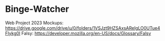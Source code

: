 # Binge-Watcher

Web Project 2023
Mockups: https://drive.google.com/drive/u/0/folders/1VSJzt9HZSAxsAReIgLO0UTue4FIykg0I
Falsy: https://developer.mozilla.org/en-US/docs/Glossary/Falsy
